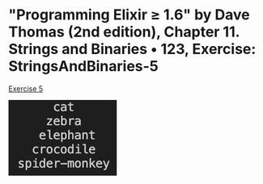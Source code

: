 # "Programming Elixir ≥ 1.6" by Dave Thomas (2nd edition), Chapter 11. Strings and Binaries • 123, Exercise: StringsAndBinaries-5

[Exercise 5](StringsAndBinaries-5.exs)

![String Pyramid](string_pyramid.png)

